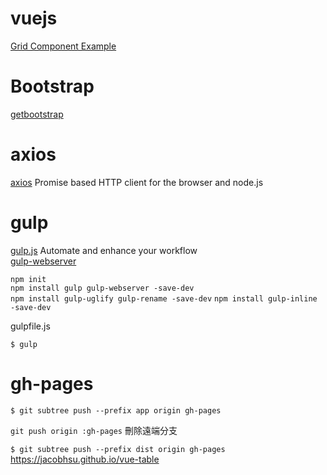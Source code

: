 # vuejs

[Grid Component Example](https://cn.vuejs.org/v2/examples/grid-component.html)  

# Bootstrap

[getbootstrap](https://getbootstrap.com/)  

# axios

[axios](https://github.com/axios/axios) Promise based HTTP client for the browser and node.js

# gulp  

[gulp.js](https://gulpjs.com)  Automate and enhance your workflow  
[gulp-webserver](https://www.npmjs.com/package/gulp-webserver)  

`npm init`  
`npm install gulp gulp-webserver -save-dev`  
`npm install gulp-uglify gulp-rename -save-dev` 
`npm install gulp-inline -save-dev`  

gulpfile.js

`$ gulp`  

# gh-pages  

`$ git subtree push --prefix app origin gh-pages`   

`git push origin :gh-pages` 刪除遠端分支  

`$ git subtree push --prefix dist origin gh-pages`    
https://jacobhsu.github.io/vue-table